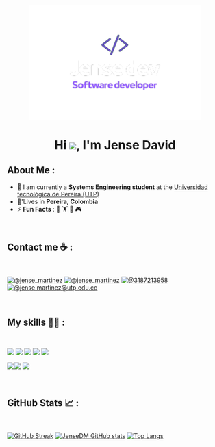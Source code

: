 <div align="center" width="50">
    <img alt="Banner Jense dev" src="https://github.com/JenseDM/JenseDM/blob/main/bannerGit.png" width="400"/>
</div>
<h1 align="center">Hi <img src="https://media.giphy.com/media/hvRJCLFzcasrR4ia7z/giphy.gif" width="35">, I'm Jense David</h1>

## About Me :

- 🏢 I am currently a **Systems Engineering student** at the [Universidad tecnológica de Pereira (UTP)](https://www.utp.edu.co/)
- 🏡'Lives in **Pereira, Colombia**
- ⚡ **Fun Facts** : 🍕 🏋️  🎥 🎮

<br>

## Contact me ☕ :

<br>

[![@jense_martinez](https://img.icons8.com/fluency/48/000000/instagram-new.png "@jense_martinez")](https://www.instagram.com/jense_martinez/) [![@jense_martinez](https://img.icons8.com/fluency/48/000000/linkedin.png "@jense_martinez")](https://www.linkedin.com/in/jense_martinez/) [![@3187213958](https://img.icons8.com/fluency/48/000000/phone-disconnected.png "@3187213958")](tel:3187213958) [![@jense.martinez@utp.edu.co](https://img.icons8.com/fluency/48/000000/apple-mail.png "@jense.martinez@utp.edu.co")](jense.martinez@utp.edu.co)

<br>

## My skills 🧑‍💻 :

<br>

<img src="https://img.icons8.com/color/48/000000/html-5--v1.png"/> <img src="https://img.icons8.com/color/48/000000/css3.png"/> <img src="https://img.icons8.com/color/48/000000/javascript--v1.png"/> <img src="https://img.icons8.com/office/48/000000/angular.png"/> <img src="https://img.icons8.com/color/48/000000/django.png"/>

<img src="https://img.icons8.com/color/48/000000/java-coffee-cup-logo--v1.png"/><img src="https://img.icons8.com/color/48/000000/python.png"/> <img src="https://img.icons8.com/color/48/000000/mysql-logo.png"/>  

<br>

## GitHub Stats 📈 :

<br>

[![GitHub Streak](https://github-readme-streak-stats.herokuapp.com?user=JenseDM&theme=algolia&date_format=M%20j%5B%2C%20Y%5D)](https://git.io/streak-stats) [![JenseDM GitHub stats](https://github-readme-stats.vercel.app/api?username=JenseDM&theme=algolia)](https://github.com/JenseDM/github-readme-stats) [![Top Langs](https://github-readme-stats.vercel.app/api/top-langs/?username=JenseDM&theme=algolia)](https://github.com/JenseDM/github-readme-stats) 
<br>
